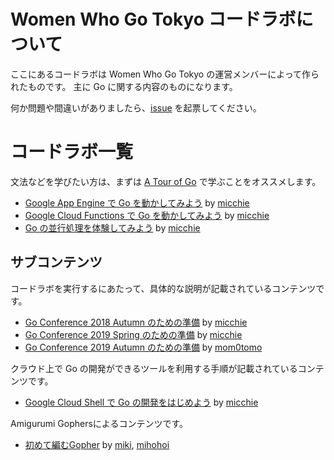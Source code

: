 # Women Who Go Tokyo コードラボについて

ここにあるコードラボは Women Who Go Tokyo の運営メンバーによって作られたものです。
主に Go に関する内容のものになります。

何か問題や間違いがありましたら、[issue](https://github.com/WomenWhoGoTokyo/codelab/issues) を起票してください。

# コードラボ一覧

文法などを学びたい方は、まずは [A Tour of Go](https://go-tour-jp.appspot.com/) で学ぶことをオススメします。

- [Google App Engine で Go を動かしてみよう](./google-app-engine-go?index=codelab) by [micchie](https://twitter.com/micchiebear)
- [Google Cloud Functions で Go を動かしてみよう](./google-cloud-functions-go?index=codelab) by [micchie](https://twitter.com/micchiebear)
- [Go の並行処理を体験してみよう](./tutorial-concurrency-go/?index=codelab) by [micchie](https://twitter.com/micchiebear)

## サブコンテンツ

コードラボを実行するにあたって、具体的な説明が記載されているコンテンツです。

- [Go Conference 2018 Autumn のための準備](./gocon-2018-autumn-setup?index=codelab) by [micchie](https://twitter.com/micchiebear)
- [Go Conference 2019 Spring のための準備](./gocon-2019-spring-setup?index=codelab) by [micchie](https://twitter.com/micchiebear)
- [Go Conference 2019 Autumn のための準備](./gocon-2019-autumn-setup?index=codelab) by [mom0tomo](https://twitter.com/mom0tomo)

クラウド上で Go の開発ができるツールを利用する手順が記載されているコンテンツです。

- [Google Cloud Shell で Go の開発をはじめよう](./google-cloud-shell-go?index=codelab) by [micchie](https://twitter.com/micchiebear)

Amigurumi Gophersによるコンテンツです。

- [初めて編むGopher](./gopher-amigurumi/ja?index=codelab) by [miki](https://twitter.com/mikisslv09), [mihohoi](https://twitter.com/Danny_miho)
